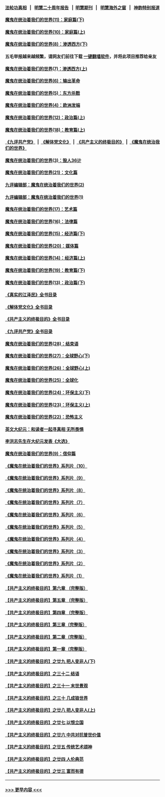 #### [法轮功真相](https://github.com/gfw-breaker/truth/blob/master/README.md?t=0) &nbsp;&nbsp;|&nbsp;&nbsp; [明慧二十周年报告](https://github.com/gfw-breaker/mh-reports/blob/master/README.md?t=0) &nbsp;&nbsp;|&nbsp;&nbsp;[明慧期刊](https://github.com/gfw-breaker/mh-qikan) &nbsp;&nbsp;|&nbsp;&nbsp; [明慧海外之窗](https://github.com/gfw-breaker/mh-news/blob/master/README.md?t=0) &nbsp;&nbsp;|&nbsp;&nbsp; [神韵特别报道](https://github.com/gfw-breaker/mh-news/blob/master/shenyun.md?t=0)
#### [魔鬼在统治着我们的世界(11)：家庭篇(下)](../pages/nsc422/n10440961.md?t=11242050) 
#### [魔鬼在统治着我们的世界(10)：家庭篇(上)](../pages/nsc422/n10435448.md?t=11242050) 
#### [魔鬼在统治着我们的世界(8)：渗透西方(下)](../pages/nsc422/n10429603.md?t=11242050) 
#### 五毛举报越来越频繁，请网友们前往下载 [一键翻墙软件](https://github.com/gfw-breaker/ssr-accounts)，并将此项目推荐给亲友
#### [魔鬼在统治着我们的世界(7)：渗透西方(上)](../pages/nsc422/n10426013.md?t=11242050) 
#### [魔鬼在统治着我们的世界(6)：输出革命](../pages/nsc422/n10421536.md?t=11242050) 
#### [魔鬼在统治着我们的世界(5)：东方杀戮](../pages/nsc422/n10417707.md?t=11242050) 
#### [魔鬼在统治着我们的世界(4)：欧洲发端](../pages/nsc422/n10414890.md?t=11242050) 
#### [魔鬼在统治着我们的世界(12)：政治篇(上)](../pages/nsc422/n10444576.md?t=11242050) 
#### [魔鬼在统治着我们的世界(18)：教育篇(上)](../pages/nsc422/n10526970.md?t=11242050) 
#### [《九评共产党》](https://github.com/begood0513/9ping.md/blob/master/README.md) &nbsp;|&nbsp; [《解体党文化》](../../../../jtdwh.md/blob/master/README.md)  &nbsp;|&nbsp; [《共产主义的终极目的》](../../../../gczydzjmd.md/blob/master/README.md) &nbsp;|&nbsp; [《魔鬼在统治我们的世界》](../../../../mgztzwmdsj.md/blob/master/README.md) 
#### [魔鬼在统治着我们的世界(3)：毁人36计](../pages/nsc422/n10411583.md?t=11242050) 
#### [魔鬼在统治着我们的世界(21)：文化篇](../pages/nsc422/n10597706.md?t=11242050) 
#### [九评编辑部：魔鬼在统治着我们的世界(2)](../pages/nsc422/n10410036.md?t=11242050) 
#### [九评编辑部：魔鬼在统治着我们的世界(1)](../pages/nsc422/n10406825.md?t=11242050) 
#### [魔鬼在统治着我们的世界(17)：艺术篇](../pages/nsc422/n10499093.md?t=11242050) 
#### [魔鬼在统治着我们的世界(16)：法律篇](../pages/nsc422/n10485969.md?t=11242050) 
#### [魔鬼在统治着我们的世界(15)：经济篇(下)](../pages/nsc422/n10469975.md?t=11242050) 
#### [魔鬼在统治着我们的世界(20)：媒体篇](../pages/nsc422/n10586579.md?t=11242050) 
#### [魔鬼在统治着我们的世界(14)：经济篇(上)](../pages/nsc422/n10457370.md?t=11242050) 
#### [魔鬼在统治着我们的世界(19)：教育篇(下)](../pages/nsc422/n10564808.md?t=11242050) 
#### [魔鬼在统治着我们的世界(13)：政治篇(下)](../pages/nsc422/n10448270.md?t=11242050) 
#### [《真实的江泽民》全书目录](../pages/nsc422/n13721399.md?t=11242050) 
#### [《解体党文化》全书目录](../pages/nsc422/n13721157.md?t=11242050) 
#### [《共产主义的终极目的》全书目录](../pages/nsc422/n13721048.md?t=11242050) 
#### [《九评共产党》全书目录](../pages/nsc422/n13708085.md?t=11242050) 
#### [魔鬼在统治着我们的世界(28)：结束语](../pages/nsc422/n10936246.md?t=11242050) 
#### [魔鬼在统治着我们的世界(27)：全球野心(下)](../pages/nsc422/n10928319.md?t=11242050) 
#### [魔鬼在统治着我们的世界(26)：全球野心(上)](../pages/nsc422/n10900318.md?t=11242050) 
#### [魔鬼在统治着我们的世界(25)：全球化](../pages/nsc422/n10788205.md?t=11242050) 
#### [魔鬼在统治着我们的世界(24)：环保主义(下)](../pages/nsc422/n10695307.md?t=11242050) 
#### [魔鬼在统治着我们的世界(23)：环保主义(上)](../pages/nsc422/n10688613.md?t=11242050) 
#### [魔鬼在统治着我们的世界(22)：恐怖主义](../pages/nsc422/n10614727.md?t=11242050) 
#### [英文大纪元：和读者一起寻真相 无所畏惧](../pages/nsc422/n12542027.md?t=11242050) 
#### [李洪志先生在大纪元发表《大选》](../pages/nsc422/n12534746.md?t=11242050) 
#### [魔鬼在统治着我们的世界(9)：信仰篇](../pages/nsc422/n10432159.md?t=11242050) 
#### [《魔鬼在统治着我们的世界》系列片（10）](../pages/nsc422/n12292670.md?t=11242050) 
#### [《魔鬼在统治着我们的世界》系列片（9）](../pages/nsc422/n12290859.md?t=11242050) 
#### [《魔鬼在统治着我们的世界》系列片（8）](../pages/nsc422/n12287445.md?t=11242050) 
#### [《魔鬼在统治着我们的世界》系列片（7）](../pages/nsc422/n12283425.md?t=11242050) 
#### [《魔鬼在统治着我们的世界》系列片（6）](../pages/nsc422/n12282314.md?t=11242050) 
#### [《魔鬼在统治着我们的世界》系列片（5）](../pages/nsc422/n12281419.md?t=11242050) 
#### [《魔鬼在统治着我们的世界》系列片（4）](../pages/nsc422/n12274024.md?t=11242050) 
#### [《魔鬼在统治着我们的世界》系列片（3）](../pages/nsc422/n12271322.md?t=11242050) 
#### [《魔鬼在统治着我们的世界》系列片（2）](../pages/nsc422/n12269049.md?t=11242050) 
#### [《魔鬼在统治着我们的世界》系列片（1）](../pages/nsc422/n12267575.md?t=11242050) 
#### [【共产主义的终极目的】第六章 （完整版）](../pages/nsc422/n11428913.md?t=11242050) 
#### [【共产主义的终极目的】第五章 （完整版）](../pages/nsc422/n11428912.md?t=11242050) 
#### [【共产主义的终极目的】第四章 （完整版）](../pages/nsc422/n11428907.md?t=11242050) 
#### [【共产主义的终极目的】第三章（完整版）](../pages/nsc422/n11428848.md?t=11242050) 
#### [【共产主义的终极目的】第二章（完整版）](../pages/nsc422/n11428831.md?t=11242050) 
#### [【共产主义的终极目的】第一章（完整版）](../pages/nsc422/n11417651.md?t=11242050) 
#### [【共产主义的终极目的】之廿九 把人变非人(下)](../pages/nsc422/n11344140.md?t=11242050) 
#### [【共产主义的终极目的】之三十二 结语](../pages/nsc422/n11360535.md?t=11242050) 
#### [【共产主义的终极目的】之三十一 末世景观](../pages/nsc422/n11351129.md?t=11242050) 
#### [【共产主义的终极目的】之三十 几成狼世界](../pages/nsc422/n11348280.md?t=11242050) 
#### [【共产主义的终极目的】之廿八 把人变非人(上)](../pages/nsc422/n11340492.md?t=11242050) 
#### [【共产主义的终极目的】之廿七 以恨立国](../pages/nsc422/n11336944.md?t=11242050) 
#### [【共产主义的终极目的】之廿六 中共对抗普世价值](../pages/nsc422/n11324785.md?t=11242050) 
#### [【共产主义的终极目的】之廿五 传统艺术颂神](../pages/nsc422/n11296396.md?t=11242050) 
#### [【共产主义的终极目的】之廿四 人伦典范](../pages/nsc422/n11296397.md?t=11242050) 
#### [【共产主义的终极目的】之廿三 富而有德](../pages/nsc422/n11283598.md?t=11242050) 

----
#### [ >>> 更早内容 <<< ](../indexes/nsc422-earlier.md)
